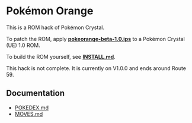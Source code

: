 # Pokémon Orange

This is a ROM hack of Pokémon Crystal.

To patch the ROM, apply [**pokeorange-beta-1.0.ips**](patches/pokeorange-beta-1.0.ips) to a Pokémon Crystal (UE) 1.0 ROM.

To build the ROM yourself, see [**INSTALL.md**](INSTALL.md).

This hack is not complete. It is currently on V1.0.0 and ends around Route 59.

## Documentation

* [POKEDEX.md](POKEDEX.md)
* [MOVES.md](MOVES.md)
